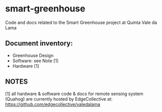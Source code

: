 # smart-greenhouse
Code and docs related to the Smart Greenhouse project at Quinta Vale da Lama

## Document inventory:
- Greenhouse Design
- Software:  see Note [1]
- Hardware [1]

## NOTES
[1]  all hardware & software code & docs for remote sensing system (Quahog) are currently hosted by EdgeCollective at: https://github.com/edgecollective/valedalama
